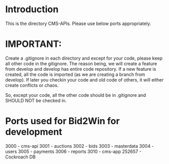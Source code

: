 # Introduction 
This is the directory CMS-APIs. Please use below ports appropriately.

# IMPORTANT:
Create a .gitignore in each directory and except for your code, please keep all other code in the gitignore. The reason being, we will create a feature from develop and develop has entire code repository. If a new feature is created, all the code is imported (as we are creating a branch from develop). If later you checkin your code and old code of others, it will either create conflicts or chaos.

So, except your code, all the other code should be in .gitignore and SHOULD NOT be checked in.

# Ports used for Bid2Win for development
3000 - cms-api
3001 - auctions
3002 - bids
3003 - masterdata
3004 - users
3005 - payments
3006 - reports
3010 - cms-app
252657 - Cockroach DB
